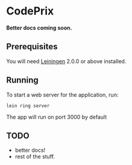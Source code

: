# CodePrix

**Better docs coming soon.**

## Prerequisites

You will need [Leiningen][] 2.0.0 or above installed.

[leiningen]: https://github.com/technomancy/leiningen

## Running

To start a web server for the application, run:

    lein ring server

The app will run on port 3000 by default

## TODO
- better docs!
- rest of the stuff.
